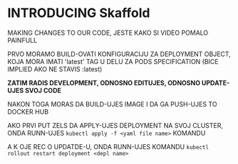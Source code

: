 # INTRODUCING Skaffold

MAKING CHANGES TO OUR CODE, JESTE KAKO SI VIDEO POMALO PAINFULL

PRVO MORAMO BUILD-OVATI KONFIGURACIJU ZA DEPLOYMENT OBJECT, KOJA MORA IMATI 'latest' TAG U DELU ZA PODS SPECIFICATION (BICE IMPLIED AKO NE STAVIS :latest)

**ZATIM RADIS DEVELOPMENT, ODNOSNO EDITUJES, ODNOSNO UPDATE-UJES SVOJ CODE**

NAKON TOGA MORAS DA BUILD-UJES IMAGE I DA GA PUSH-UJES TO DOCKER HUB

AKO PRVI PUT ZELS DA APPLY-UJES DEPLOYMENT NA SVOJ CLUSTER, ONDA RUNN-UJES `kubectl apply -f <yaml file name>` KOMANDU

A K OJE REC O UPDATDE-U, ONDA RUNN-UJES KOMANDU `kubectl rollout restart deployment <depl name>`
